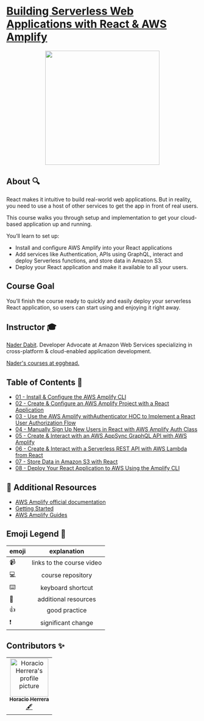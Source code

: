 # [Building Serverless Web Applications with React & AWS Amplify](https://egghead.io/courses/building-serverless-web-applications-with-react-aws-amplify)

<p align="center"><img src="https://d2eip9sf3oo6c2.cloudfront.net/series/square_covers/000/000/217/full/EGH_AmplifyAWS_React_Final.png" width="300" /></p>

## About 🔍

React makes it intuitive to build real-world web applications. But in reality, you need to use a host of other services to get the app in front of real users.

This course walks you through setup and implementation to get your cloud-based application up and running.

You’ll learn to set up:

- Install and configure AWS Amplify into your React applications
- Add services like Authentication, APIs using GraphQL, interact and deploy Serverless functions, and store data in Amazon S3.
- Deploy your React application and make it available to all your users.

## Course Goal

You’ll finish the course ready to quickly and easily deploy your serverless React application, so users can start using and enjoying it right away.

## Instructor 🎓

[Nader Dabit](https://egghead.io/instructors/nader-dabit). Developer Advocate at Amazon Web Services specializing in cross-platform & cloud-enabled application development.

[Nader's courses at egghead.](https://egghead.io/instructors/nader-dabit)

## Table of Contents 📜

- [01 - Install & Configure the AWS Amplify CLI](notes/01-react-install-configure-the-aws-amplify-cli.md)
- [02 - Create & Configure an AWS Amplify Project with a React Application](notes/02-react-native-create-configure-an-aws-amplify-project-with-a-react-application.md)
- [03 - Use the AWS Amplify withAuthenticator HOC to Implement a React User Authorization Flow](notes/03-react-native-use-the-aws-amplify-withauthenticator-hoc-to-implement-a-react-user-authorization-flow.md)
- [04 - Manually Sign Up New Users in React with AWS Amplify Auth Class ](notes/04-react-native-manually-sign-up-new-users-in-react-with-aws-amplify-auth-class.md)
- [05 - Create & Interact with an AWS AppSync GraphQL API with AWS Amplify](notes/05-react-native-create-interact-with-an-aws-appsync-graphql-api-with-aws-amplify.md)
- [06 - Create & Interact with a Serverless REST API with AWS Lambda from React](notes/06-react-native-create-interact-with-a-serverless-rest-api-with-aws-lambda-from-react.md)
- [07 - Store Data in Amazon S3 with React ](notes/07-react-native-store-data-in-amazon-s3-with-react.md)
- [08 - Deploy Your React Application to AWS Using the Amplify CLI](notes/08-react-deploy-your-react-application-to-aws-using-the-amplify-cli.md)

## 🤔 Additional Resources

- [AWS Amplify official documentation](https://aws.amazon.com/es/amplify/)
- [Getting Started](https://aws.amazon.com/es/amplify/getting-started/)
- [AWS Amplify Guides](https://docs.amplify.aws/guides/q/platform/js)

## Emoji Legend 🧠

| emoji |        explanation        |
| ----- | :-----------------------: |
| 📹    | links to the course video |
| 💻    |     course repository     |
| ⌨️    |     keyboard shortcut     |
| 🤔    |   additional resources    |
| 👍    |       good practice       |
| ❗    |    significant change     |

## Contributors ✨

<table>
  <tr>
    <td align="center">
      <a href="https://github.com/horacioh">
        <img
          src="https://avatars3.githubusercontent.com/u/725120?v=4"
          width="100px;"
          alt="Horacio Herrera's profile picture"
        />
        <br />
        <sub><b>Horacio Herrera</b></sub>
      </a>
      <br />
      <a
        href="https://github.com/eggheadio/eggheadio-course-notes/building-serverless-web-applications-with-react-aws-amplify/notes"
        title="Content">
        🖋
      </a>
    </td>
  </tr>
</table>
